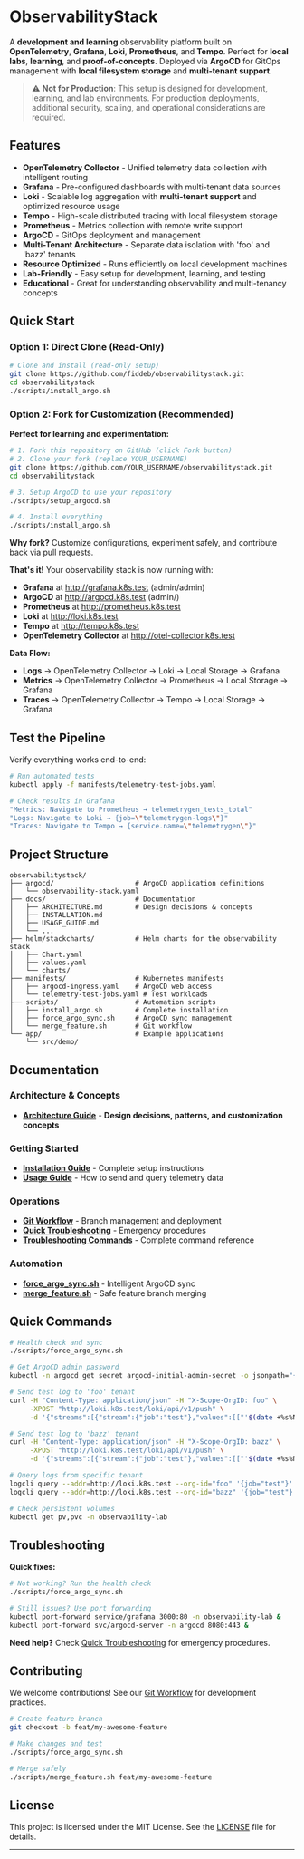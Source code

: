 # ObservabilityStack

A **development and learning** observability platform built on **OpenTelemetry**, **Grafana**, **Loki**, **Prometheus**, and **Tempo**. Perfect for **local labs**, **learning**, and **proof-of-concepts**. Deployed via **ArgoCD** for GitOps management with **local filesystem storage** and **multi-tenant support**.

> ⚠️  **Not for Production**: This setup is designed for development, learning, and lab environments. For production deployments, additional security, scaling, and operational considerations are required.

## Features

- **OpenTelemetry Collector** - Unified telemetry data collection with intelligent routing
- **Grafana** - Pre-configured dashboards with multi-tenant data sources  
- **Loki** - Scalable log aggregation with **multi-tenant support** and optimized resource usage
- **Tempo** - High-scale distributed tracing with local filesystem storage
- **Prometheus** - Metrics collection with remote write support
- **ArgoCD** - GitOps deployment and management
- **Multi-Tenant Architecture** - Separate data isolation with 'foo' and 'bazz' tenants
- **Resource Optimized** - Runs efficiently on local development machines
- **Lab-Friendly** - Easy setup for development, learning, and testing
- **Educational** - Great for understanding observability and multi-tenancy concepts

## Quick Start

### Option 1: Direct Clone (Read-Only)
```bash
# Clone and install (read-only setup)
git clone https://github.com/fiddeb/observabilitystack.git
cd observabilitystack
./scripts/install_argo.sh
```

### Option 2: Fork for Customization (Recommended)
**Perfect for learning and experimentation:**

```bash
# 1. Fork this repository on GitHub (click Fork button)
# 2. Clone your fork (replace YOUR_USERNAME)
git clone https://github.com/YOUR_USERNAME/observabilitystack.git
cd observabilitystack

# 3. Setup ArgoCD to use your repository
./scripts/setup_argocd.sh

# 4. Install everything
./scripts/install_argo.sh
```

**Why fork?** Customize configurations, experiment safely, and contribute back via pull requests.

**That's it!** Your observability stack is now running with:
- **Grafana** at http://grafana.k8s.test (admin/admin)
- **ArgoCD** at http://argocd.k8s.test (admin/<password>)
- **Prometheus** at http://prometheus.k8s.test  
- **Loki** at http://loki.k8s.test
- **Tempo** at http://tempo.k8s.test
- **OpenTelemetry Collector** at http://otel-collector.k8s.test



**Data Flow:**
- **Logs** → OpenTelemetry Collector → Loki → Local Storage → Grafana
- **Metrics** → OpenTelemetry Collector → Prometheus → Local Storage → Grafana  
- **Traces** → OpenTelemetry Collector → Tempo → Local Storage → Grafana

## Test the Pipeline

Verify everything works end-to-end:

```bash
# Run automated tests
kubectl apply -f manifests/telemetry-test-jobs.yaml

# Check results in Grafana
"Metrics: Navigate to Prometheus → telemetrygen_tests_total"
"Logs: Navigate to Loki → {job=\"telemetrygen-logs\"}"  
"Traces: Navigate to Tempo → {service.name=\"telemetrygen\"}"
```

## Project Structure

```
observabilitystack/
├── argocd/                    # ArgoCD application definitions
│   └── observability-stack.yaml
├── docs/                      # Documentation
│   ├── ARCHITECTURE.md        # Design decisions & concepts
│   ├── INSTALLATION.md
│   ├── USAGE_GUIDE.md
│   └── ...
├── helm/stackcharts/          # Helm charts for the observability stack
│   ├── Chart.yaml
│   ├── values.yaml
│   └── charts/
├── manifests/                 # Kubernetes manifests
│   ├── argocd-ingress.yaml    # ArgoCD web access
│   └── telemetry-test-jobs.yaml # Test workloads
├── scripts/                   # Automation scripts
│   ├── install_argo.sh        # Complete installation
│   ├── force_argo_sync.sh     # ArgoCD sync management
│   └── merge_feature.sh       # Git workflow
└── app/                       # Example applications
    └── src/demo/
```

## Documentation

### Architecture & Concepts
- **[Architecture Guide](docs/ARCHITECTURE.md)** - **Design decisions, patterns, and customization concepts**

### Getting Started
- **[Installation Guide](docs/INSTALLATION.md)** - Complete setup instructions
- **[Usage Guide](docs/USAGE_GUIDE.md)** - How to send and query telemetry data

### Operations  
- **[Git Workflow](docs/GIT_WORKFLOW.md)** - Branch management and deployment
- **[Quick Troubleshooting](docs/QUICK_TROUBLESHOOTING.md)** - Emergency procedures
- **[Troubleshooting Commands](docs/TROUBLESHOOTING_COMMANDS.md)** - Complete command reference

### Automation
- **[force_argo_sync.sh](scripts/force_argo_sync.sh)** - Intelligent ArgoCD sync
- **[merge_feature.sh](scripts/merge_feature.sh)** - Safe feature branch merging

## Quick Commands

```bash
# Health check and sync
./scripts/force_argo_sync.sh

# Get ArgoCD admin password
kubectl -n argocd get secret argocd-initial-admin-secret -o jsonpath="{.data.password}" | base64 -d && echo

# Send test log to 'foo' tenant
curl -H "Content-Type: application/json" -H "X-Scope-OrgID: foo" \
     -XPOST "http://loki.k8s.test/loki/api/v1/push" \
     -d '{"streams":[{"stream":{"job":"test"},"values":[["'$(date +%s%N)'","Hello from foo tenant!"]]}]}'

# Send test log to 'bazz' tenant  
curl -H "Content-Type: application/json" -H "X-Scope-OrgID: bazz" \
     -XPOST "http://loki.k8s.test/loki/api/v1/push" \
     -d '{"streams":[{"stream":{"job":"test"},"values":[["'$(date +%s%N)'","Hello from bazz tenant!"]]}]}'

# Query logs from specific tenant
logcli query --addr=http://loki.k8s.test --org-id="foo" '{job="test"}' --since=5m
logcli query --addr=http://loki.k8s.test --org-id="bazz" '{job="test"}' --since=5m

# Check persistent volumes
kubectl get pv,pvc -n observability-lab
```

## Troubleshooting

**Quick fixes:**
```bash
# Not working? Run the health check
./scripts/force_argo_sync.sh

# Still issues? Use port forwarding
kubectl port-forward service/grafana 3000:80 -n observability-lab &
kubectl port-forward svc/argocd-server -n argocd 8080:443 &
```

**Need help?** Check [Quick Troubleshooting](docs/QUICK_TROUBLESHOOTING.md) for emergency procedures.

## Contributing

We welcome contributions! See our [Git Workflow](docs/GIT_WORKFLOW.md) for development practices.

```bash
# Create feature branch  
git checkout -b feat/my-awesome-feature

# Make changes and test
./scripts/force_argo_sync.sh

# Merge safely
./scripts/merge_feature.sh feat/my-awesome-feature
```

## License

This project is licensed under the MIT License. See the [LICENSE](LICENSE) file for details.

---
